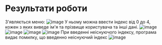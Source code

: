 # Результати роботи 
З'являється меню:
![image](image.png)
У ньому можна ввести індекс від 0 до 4, кожен з яких виведе ім'я та прізвище користувача та інші дані.
![image](image_2.png)
![image](image_3.png)
![image](image_4.png)
![image](image_5.png)
При введенні неіснуючого індексу, програма видає помилку, що введенно неіснуючий індекс
![image](image_6.png)
